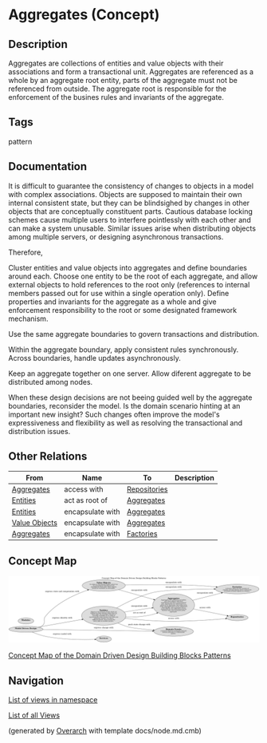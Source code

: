 
# Aggregates (Concept)
## Description
Aggregates are collections of entities and value objects with their
  associations and form a transactional unit. Aggregates are referenced as a
  whole by an aggregate root entity, parts of the aggregate must not be
  referenced from outside. The aggregate root is responsible for the enforcement
  of the busines rules and invariants of the aggregate.


## Tags
pattern

## Documentation
It is difficult to guarantee the consistency of changes to objects in a model
  with complex associations. Objects are supposed to maintain their own internal
  consistent state, but they can be blindsighed by changes in other objects that
  are conceptually constituent parts. Cautious database locking schemes cause
  multiple users to interfere pointlessly with each other and can make a system
  unusable. Similar issues arise when distributing objects among multiple
  servers, or designing asynchronous transactions.
  
  Therefore,
  
  Cluster entities and value objects into aggregates and define boundaries around
  each. Choose one entity to be the root of each aggregate, and allow external
  objects to hold references to the root only (references to internal members
  passed out for use within a single operation only). Define properties and
  invariants for the aggregate as a whole and give enforcement responsibility to
  the root or some designated framework mechanism.
  
  Use the same aggregate boundaries to govern transactions and distribution.
  
  Within the aggregate boundary, apply consistent rules synchronously. Across
  boundaries, handle updates asynchronously.
  
  Keep an aggregate together on one server. Allow diferent aggregate to be
  distributed among nodes.
  
  When these design decisions are not beeing guided well by the aggregate
  boundaries, reconsider the model. Is the domain scenario hinting at an
  important new insight? Such changes often improve the model's expressiveness
  and flexibility as well as resolving the transactional and distribution issues.
## Other Relations
| From | Name | To | Description |
|---|---|---|---|
| [Aggregates](../../../software-development/domain-driven-design/building-blocks/c-aggregates.md) | access with | [Repositories](../../../software-development/domain-driven-design/building-blocks/c-repositories.md) |  |
| [Entities](../../../software-development/domain-driven-design/building-blocks/c-entities.md) | act as root of | [Aggregates](../../../software-development/domain-driven-design/building-blocks/c-aggregates.md) |  |
| [Entities](../../../software-development/domain-driven-design/building-blocks/c-entities.md) | encapsulate with | [Aggregates](../../../software-development/domain-driven-design/building-blocks/c-aggregates.md) |  |
| [Value Objects](../../../software-development/domain-driven-design/building-blocks/c-value-objects.md) | encapsulate with | [Aggregates](../../../software-development/domain-driven-design/building-blocks/c-aggregates.md) |  |
| [Aggregates](../../../software-development/domain-driven-design/building-blocks/c-aggregates.md) | encapsulate with | [Factories](../../../software-development/domain-driven-design/building-blocks/c-factories.md) |  |

## Concept Map
![Concept Map of the Domain Driven Design Building Blocks Patterns](../../../software-development/domain-driven-design/building-blocks/concept-view.png)

[Concept Map of the Domain Driven Design Building Blocks Patterns](../../../software-development/domain-driven-design/building-blocks/concept-view.md)


## Navigation
[List of views in namespace](./views-in-namespace.md)

[List of all Views](../../../views.md)


(generated by [Overarch](https://github.com/soulspace-org/overarch) with template docs/node.md.cmb)
